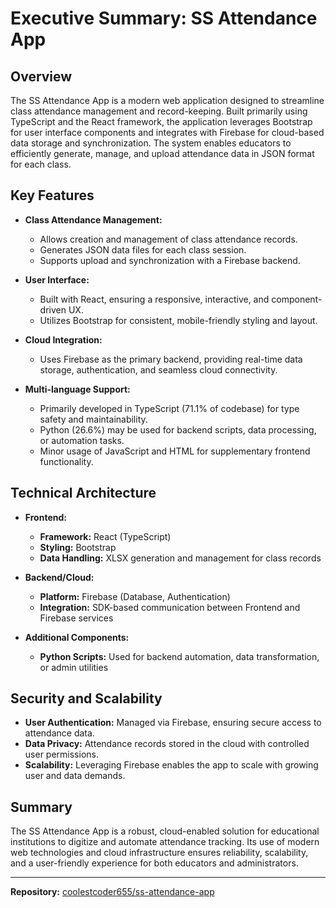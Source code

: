 # Executive Summary: SS Attendance App

## Overview

The SS Attendance App is a modern web application designed to streamline class attendance management and record-keeping. Built primarily using TypeScript and the React framework, the application leverages Bootstrap for user interface components and integrates with Firebase for cloud-based data storage and synchronization. The system enables educators to efficiently generate, manage, and upload attendance data in JSON format for each class.

## Key Features

- **Class Attendance Management:** 
  - Allows creation and management of class attendance records.
  - Generates JSON data files for each class session.
  - Supports upload and synchronization with a Firebase backend.

- **User Interface:**
  - Built with React, ensuring a responsive, interactive, and component-driven UX.
  - Utilizes Bootstrap for consistent, mobile-friendly styling and layout.

- **Cloud Integration:**
  - Uses Firebase as the primary backend, providing real-time data storage, authentication, and seamless cloud connectivity.

- **Multi-language Support:**
  - Primarily developed in TypeScript (71.1% of codebase) for type safety and maintainability.
  - Python (26.6%) may be used for backend scripts, data processing, or automation tasks.
  - Minor usage of JavaScript and HTML for supplementary frontend functionality.

## Technical Architecture

- **Frontend:**
  - **Framework:** React (TypeScript)
  - **Styling:** Bootstrap
  - **Data Handling:** XLSX generation and management for class records

- **Backend/Cloud:**
  - **Platform:** Firebase (Database, Authentication)
  - **Integration:** SDK-based communication between Frontend and Firebase services

- **Additional Components:**
  - **Python Scripts:**  Used for backend automation, data transformation, or admin utilities

## Security and Scalability

- **User Authentication:** Managed via Firebase, ensuring secure access to attendance data.
- **Data Privacy:** Attendance records stored in the cloud with controlled user permissions.
- **Scalability:** Leveraging Firebase enables the app to scale with growing user and data demands.

## Summary

The SS Attendance App is a robust, cloud-enabled solution for educational institutions to digitize and automate attendance tracking. Its use of modern web technologies and cloud infrastructure ensures reliability, scalability, and a user-friendly experience for both educators and administrators.

---
**Repository:** [coolestcoder655/ss-attendance-app](https://github.com/coolestcoder655/ss-attendance-app)